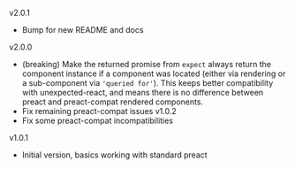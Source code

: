 v2.0.1
* Bump for new README and docs

v2.0.0
* (breaking) Make the returned promise from `expect` always return the component instance if a component was located (either via rendering or a sub-component via `'queried for'`). This keeps better compatibility with unexpected-react, and means there is no difference between preact and preact-compat rendered components.
* Fix remaining preact-compat issues
v1.0.2
* Fix some preact-compat incompatibilities

v1.0.1
* Initial version, basics working with standard preact
